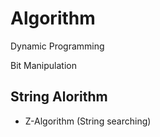 # Algorithm

Dynamic Programming


Bit Manipulation


String Alorithm
  - 
  - Z-Algorithm (String searching)
